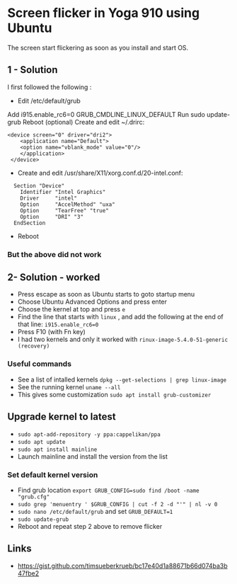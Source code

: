 # Screen flicker in Yoga 910 using Ubuntu

The screen start flickering as soon as you install and start OS.


## 1 - Solution 

I first followed the following :


- Edit /etc/default/grub

Add i915.enable_rc6=0 GRUB_CMDLINE_LINUX_DEFAULT
Run sudo update-grub
Reboot (optional)
Create and edit ~/.drirc:

```
<device screen="0" driver="dri2">
    <application name="Default">
    <option name="vblank_mode" value="0"/>
    </application>
 </device>
 ``` 
- Create and edit /usr/share/X11/xorg.conf.d/20-intel.conf:

``` 
  Section "Device"
    Identifier "Intel Graphics"
    Driver     "intel"
    Option     "AccelMethod" "uxa"
    Option     "TearFree" "true"
    Option     "DRI" "3"
  EndSection
``` 
- Reboot

### But the above did not work


## 2- Solution - worked
- Press escape as soon as Ubuntu starts to goto startup menu
- Choose Ubuntu Advanced Options and press enter
- Choose the kernel at top and press `e`
- Find the line that starts with `linux` , and add the following at the end of that line:
  `i915.enable_rc6=0`
- Press F10 (with Fn key)
- I had two kernels and only it worked with `rinux-image-5.4.0-51-generic (recovery)` 


### Useful commands
- See a list of intalled kernels
`dpkg --get-selections | grep linux-image`
- See the running kernel
`uname --all`
- This gives some customization `sudo apt install grub-customizer`


## Upgrade kernel to latest
   - `sudo apt-add-repository -y ppa:cappelikan/ppa`
   - `sudo apt update`
   - `sudo apt install mainline`
   - Launch mainline and install the version from the list
   
### Set default kernel version
   - Find grub location `export GRUB_CONFIG=sudo find /boot -name "grub.cfg"`
   - `sudo grep 'menuentry ' $GRUB_CONFIG | cut -f 2 -d "'" | nl -v 0`
   - `sudo nano /etc/default/grub` and set `GRUB_DEFAULT=1`
   - `sudo update-grub`
   - Reboot and repeat step 2 above to remove flicker




## Links
- https://gist.github.com/timsueberkrueb/bc17e40d1a88671b66d074ba3b47fbe2